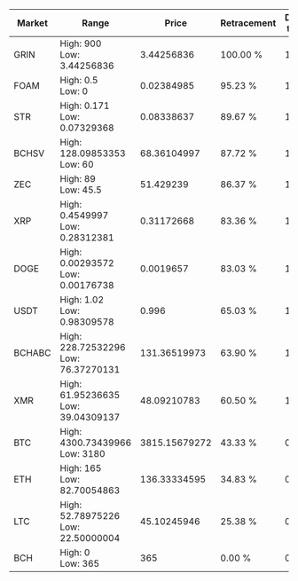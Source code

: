 | Market | Range | Price| Retracement | Doubles to 50% |
| --- | --- | --- | --- | --- |
| GRIN | High: 900<br />Low: 3.44256836 | 3.44256836 | 100.00 % | 131.22 |
| FOAM | High: 0.5<br />Low: 0 | 0.02384985 | 95.23 % | 10.48 |
| STR | High: 0.171<br />Low: 0.07329368 | 0.08338637 | 89.67 % | 1.46 |
| BCHSV | High: 128.09853353<br />Low: 60 | 68.36104997 | 87.72 % | 1.38 |
| ZEC | High: 89<br />Low: 45.5 | 51.429239 | 86.37 % | 1.31 |
| XRP | High: 0.4549997<br />Low: 0.28312381 | 0.31172668 | 83.36 % | 1.18 |
| DOGE | High: 0.00293572<br />Low: 0.00176738 | 0.0019657 | 83.03 % | 1.20 |
| USDT | High: 1.02<br />Low: 0.98309578 | 0.996 | 65.03 % | 1.01 |
| BCHABC | High: 228.72532296<br />Low: 76.37270131 | 131.36519973 | 63.90 % | 1.16 |
| XMR | High: 61.95236635<br />Low: 39.04309137 | 48.09210783 | 60.50 % | 1.05 |
| BTC | High: 4300.73439966<br />Low: 3180 | 3815.15679272 | 43.33 % | 0.00 |
| ETH | High: 165<br />Low: 82.70054863 | 136.33334595 | 34.83 % | 0.00 |
| LTC | High: 52.78975226<br />Low: 22.50000004 | 45.10245946 | 25.38 % | 0.00 |
| BCH | High: 0<br />Low: 365 | 365 | 0.00 % | 0.00 |
